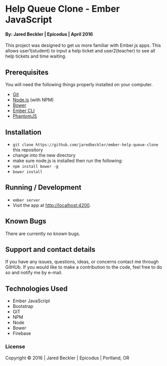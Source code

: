 # Help Queue Clone - Ember JavaScript

#### By: Jared Beckler | Epicodus | April 2016

This project was designed to get us more familiar with Ember.js apps. This allows user1(student) to input a help ticket and user2(teacher) to see all help tickets and time waiting.

## Prerequisites

You will need the following things properly installed on your computer.

* [Git](http://git-scm.com/)
* [Node.js](http://nodejs.org/) (with NPM)
* [Bower](http://bower.io/)
* [Ember CLI](http://www.ember-cli.com/)
* [PhantomJS](http://phantomjs.org/)

## Installation

* `git clone https://github.com/jaredbeckler/ember-help-queue-clone` this repository
* change into the new directory
* make sure node.js is installed then run the following:
* `npm install bower -g`
* `bower install`

## Running / Development

* `ember server`
* Visit the app at [http://localhost:4200](http://localhost:4200).

## Known Bugs

There are currently no known bugs.

## Support and contact details

If you have any issues, questions, ideas, or concerns contact me through GitHUb. If you would like to make a contribution to the code, feel free to do so and notify me by e-mail.

## Technologies Used

* Ember JavaScript
* Bootstrap
* GIT
* NPM
* Node
* Bower
* Firebase

### License

Copyright &copy; 2016  |  Jared Beckler  |  Epicodus  |  Portland, OR
